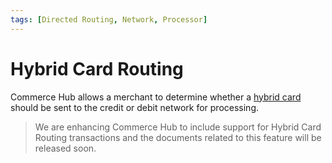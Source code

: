 ```yaml
---
tags: [Directed Routing, Network, Processor]
---
```


# Hybrid Card Routing

Commerce Hub allows a merchant to determine whether a [hybrid card](?path=docs/Resources/FAQs-Glossary/Glossary.md#hybrid-card) should be sent to the credit or debit network for processing. 

<!-- This can be setup in the Merchant Boarding and Configuration for all hybrid cards, or the merchant can manually override the routing by sending the `transactionCaptureType` in `transactionInteraction. -->

<!-- theme: warning -->
> We are enhancing Commerce Hub to include support for Hybrid Card Routing transactions and the documents related to this feature will be released soon.
